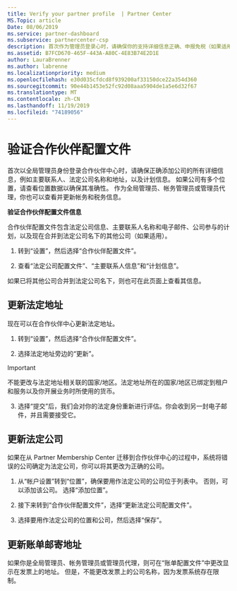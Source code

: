 ```yaml
---
title: Verify your partner profile  | Partner Center
MS.Topic: article
Date: 08/06/2019
ms.service: partner-dashboard
ms.subservice: partnercenter-csp
description: 首次作为管理员登录心时，请确保你的支持详细信息正确、申报免税（如果适用），并在配置文件中查看联系信息。
ms.assetid: B7FCD670-465F-443A-A80C-4E83B74E2D1E
author: LauraBrenner
ms.author: labrenne
ms.localizationpriority: medium
ms.openlocfilehash: e30d035cfdcd8f939200af33150dce22a354d360
ms.sourcegitcommit: 90e44b1453e52fc92d08aaa5904de1a5e6d32f67
ms.translationtype: MT
ms.contentlocale: zh-CN
ms.lasthandoff: 11/19/2019
ms.locfileid: "74189056"
---
```

# <a name="verify-your-partner-profile"></a>验证合作伙伴配置文件

首次以全局管理员身份登录合作伙伴中心时，请确保正确添加公司的所有详细信息，例如主要联系人、法定公司名称和地址，以及计划信息。 如果公司有多个位置，请查看位置数据以确保其准确性。 作为全局管理员、帐务管理员或管理员代理，你也可以查看并更新帐务和税务信息。 

**验证合作伙伴配置文件信息**

合作伙伴配置文件包含法定公司信息、主要联系人名称和电子邮件、公司参与的计划，以及现在合并到法定公司名下的其他公司（如果适用）。

1.  转到“设置”，然后选择“合作伙伴配置文件”。

2.  查看“法定公司配置文件”、“主要联系人信息”和“计划信息”。

如果已将其他公司合并到法定公司名下，则也可在此页面上查看其信息。

## <a name="update-your-legal-address"></a>更新法定地址

现在可以在合作伙伴中心更新法定地址。

1. 转到“设置”，然后选择“合作伙伴配置文件”。 

2. 选择法定地址旁边的“更新”。 

>[!Important]
>不能更改与法定地址相关联的国家/地区。法定地址所在的国家/地区已绑定到租户和服务以及你开展业务时所使用的货币。 

3. 选择“提交”后，我们会对你的法定身份重新进行评估。你会收到另一封电子邮件，并且需要接受它。

## <a name="update-legal-business"></a>更新法定公司

如果在从 Partner Membership Center 迁移到合作伙伴中心的过程中，系统将错误的公司确定为法定公司，你可以将其更改为正确的公司。

1. 从“帐户设置”转到“位置”，确保要用作法定公司的公司位于列表中。 否则，可以添加该公司。 选择“添加位置”。

2.  接下来转到“合作伙伴配置文件”，选择“更新法定公司配置文件”。

3.  选择要用作法定公司的位置和公司，然后选择“保存”。

## <a name="update-your-billing-address"></a>更新账单邮寄地址

如果你是全局管理员、帐务管理员或管理员代理，则可在“账单配置文件”中更改显示在发票上的地址。 但是，不能更改发票上的公司名称，因为发票系统存在限制。

 


